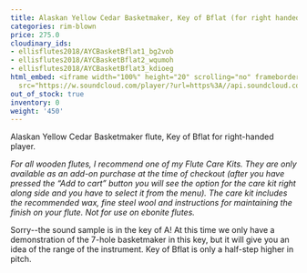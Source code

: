 ```yaml
---
title: Alaskan Yellow Cedar Basketmaker, Key of Bflat (for right handed player)
categories: rim-blown
price: 275.0
cloudinary_ids:
- ellisflutes2018/AYCBasketBflat1_bg2vob
- ellisflutes2018/AYCBasketBflat2_wqumoh
- ellisflutes2018/AYCBasketBflat3_kdioeg
html_embed: <iframe width="100%" height="20" scrolling="no" frameborder="no" allow="autoplay"
  src="https://w.soundcloud.com/player/?url=https%3A//api.soundcloud.com/tracks/536548146&color=%23ff5500&inverse=false&auto_play=false&show_user=true"></iframe>
out_of_stock: true
inventory: 0
weight: '450'
---
```


Alaskan Yellow Cedar Basketmaker flute, Key of Bflat for right-handed player.

*For all wooden flutes, I recommend one of my Flute Care Kits.  They are only available as an add-on purchase at the time of checkout (after you have pressed the “Add to cart” button you will see the option for the care kit right along side and you have to select it from the menu). The care kit includes the recommended wax, fine steel wool and instructions for maintaining the finish on your flute.  Not for use on ebonite flutes.*

Sorry--the sound sample is in the key of A!  At this time we only have a demonstration of the 7-hole basketmaker in this key, but it will give you an idea of the range of the instrument.  Key of Bflat is only a half-step higher in pitch.